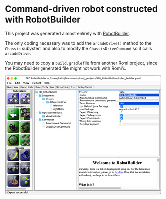 # Command-driven robot constructed with RobotBuilder

This project was generated almost entirely with [RobotBuilder](https://docs.wpilib.org/en/latest/docs/software/wpilib-tools/robotbuilder/index.html).

The only coding necessary was to add the `arcadeDrive()` method to the `Chassis` subystem and also to modify the `ChassisDriveCommand` so it calls `arcadeDrive`.

You may need to copy a `build.gradle` file from another Romi project, since the RobotBuilder generated file might not work with Romi's.

![RobotBuilder](./img/RobotBuilder.png)
